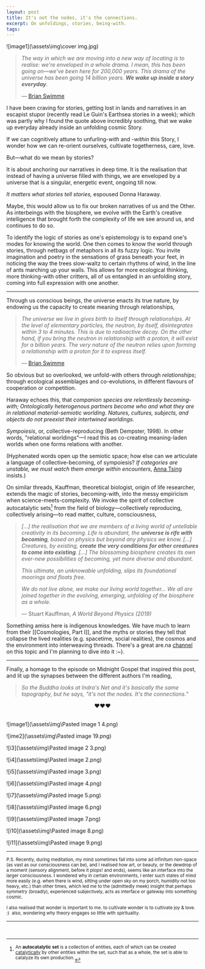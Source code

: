 ```yaml
---
layout: post
title: It's not the nodes, it's the connections. 
excerpt: On unfoldings, stories, being-with. 
tags: 
---
```


   ![image1](\assets\img\cover img.jpg)



> *The way in which we are moving into a new way of locating is to realise: we're enveloped in a whole drama. I mean, this has been going on—we've been here for 200,000 years. This drama of the universe has been going 14 billion years.* ***We wake up inside a story everyday***.
>
> 
>
> — [Brian Swimme](https://shows.acast.com/futurefossils/episodes/133)

I have been craving for stories, getting lost in lands and narratives in an escapist stupor (recently read Le Guin's Earthsea stories in a week); which was partly why I found the quote above incredibly soothing, that we wake up everyday already inside an unfolding cosmic Story.  

If we can cognitively attune to unfurling-*with* and -*within* this Story, I wonder how we can re-orient ourselves, cultivate togetherness, care, love. 

But—what do we mean by stories? 

It is about anchoring our narratives in deep time. It is the realisation that instead of having a universe filled with things, we are enveloped by a universe that is a singular, energetic event, ongoing till now. 

*It matters what stories tell stories,* espoused Donna Haraway. 

Maybe, this would allow us to fix our broken narratives of us and the Other. As interbeings with the biosphere, we evolve with the Earth's creative intelligence that brought forth the complexity of life we see around us, and continues to do so.

To identify the logic of stories as one's epistemology is to expand one's modes for knowing the world. One then comes to know the world through stories, through netbags of metaphors in all its fuzzy logic. You invite imagination and poetry in the sensations of grass beneath your feet, in noticing the way the trees slow-waltz to certain rhythms of wind, in the line of ants marching up your walls. This allows for more ecological thinking, more thinking-with other critters, all of us entangled in an unfolding story, coming into full expression with one another.  

---

Through us conscious beings, the universe enacts its true nature, by endowing us the capacity to create meaning through relationships,

> *The universe we live in gives birth to itself through relationships.*
> *At the level of elementary particles, the neutron, by itself, disintegrates within 3 to 4 minutes. This is due to radioactive decay. On the other hand, if you bring the neutron in relationship with a proton, it will exist for a billion years. The very nature of the neutron relies upon forming a relationship with a proton for it to express itself.* 
>
> 
>
> — [Brian Swimme](https://shows.acast.com/futurefossils/episodes/133)

So obvious but so overlooked, we unfold-with others through *relationships*; through ecological assemblages and co-evolutions, in different flavours of cooperation or competition. 

Haraway echoes this, that *companion species are relentlessly becoming-with; Ontologically heterogenous partners become who and what they are in relational material-semiotic worlding. Natures, cultures, subjects, and objects do not preexist their intertwined worldings.*

*Sympoiesis*, or, collective-reproducing (Beth Dempster, 1998). In other words, "relational worldings"—I read this as co-creating meaning-laden worlds when one forms relations with another. 

(Hyphenated words open up the semiotic space; how else can we articulate a language of collective-becoming, of sympoiesis? *If categories are unstable, we must watch them emerge within encounters*, [Anna Tsing](https://press.princeton.edu/books/paperback/9780691178325/the-mushroom-at-the-end-of-the-world) insists.)

On similar threads, Kauffman, theoretical biologist, origin of life researcher, extends the magic of stories, becoming-with, into the messy empiricism when science-meets-complexity. We invoke the spirit of collective autocatalytic sets[^1] from the field of biology—collectively reproducing, collectively arising—to read matter, culture, consciousness,

> *[...] the realisation that we are members of a living world of untellable creativity in its becoming. Life is abundant, the **universe is rife with becoming**, based on physics but beyond any physics we know. [...] Creatures, by existing, **create the very conditions for other creatures to come into existing**. [...] The blossoming biosphere creates its own ever-new possibilities of becoming, yet more diverse and abundant.* 
>
> *This ultimate, an unknowable unfolding, slips its foundational moorings and floats free.* 
>
> *We do not live alone, we make our living world together... We all are joined together in the evolving, emerging, unfolding of the biosphere as a whole.*
>
> 
>
> — Stuart Kauffman, *A World Beyond Physics (2019)*

Something amiss here is indigenous knowledges. We have much to learn from their [[Cosmologies, Part I]], and the myths or stories they tell that collapse the lived realities (e.g. spacetime, social realities), the cosmos and the environment into interweaving threads. There's a great are.na [channel](https://www.are.na/casey-tang/indigenous-cybernetics) on this topic and I'm planning to dive into it :~). 

---
Finally, a homage to the episode on Midnight Gospel that inspired this post, and lit up the synapses between the different authors I'm reading, 

> *So the Buddha looks at Indra's Net and it's basically the same topography, but he says, "it's not the nodes. It's the connections.*"

<center> ♥♥♥ </center>

<br>

![image1](\assets\img\Pasted image 1 4.png)

![ime2](\assets\img\Pasted image 19.png)

![i3](\assets\img\Pasted image 2 3.png)

![i4](\assets\img\Pasted image 2.png)

![i5](\assets\img\Pasted image 3.png)

![i6](\assets\img\Pasted image 4.png)

![i7](\assets\img\Pasted image 5.png)

![i8](\assets\img\Pasted image 6.png)

![i9](\assets\img\Pasted image 7.png)

![i10](\assets\img\Pasted image 8.png)

![i11](\assets\img\Pasted image 9.png)

---

<sup> P.S. Recently, during meditation, my mind sometimes fall into some ad infinitum non-space (as vast as our consciousness can be), and I realised how art, or beauty, or the dewdrop of a moment (sensory alignment, before it plops! and ends), seems like an interface into the larger consciousness. I wondered why in certain environments, I enter such states of mind more easily (e.g. when there is wind, sitting under open sky on my porch, humidity not too heavy, etc.) than other times, which led me to the (admittedly meek) insight that perhaps symmetry (broadly), experienced subjectively, acts as interface or gateway into something cosmic.</sup>

<sup>I also realised that wonder is important to me. to cultivate wonder is to cultivate joy & love. :)  also, wondering why theory engages so little with spirituality. </sup>

---

<br>

[^1]: <sup>An **autocatalytic set** is a collection of entities, each of which can be created [catalytically](https://en.wikipedia.org/wiki/Catalysis) by other entities within the set, such that as a whole, the set is able to catalyze its own production.</sup>
